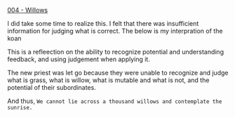 [004 - Willows](http://thecodelesscode.com/case/4)

I did take some time to realize this. I felt that there was insufficient information for judging what is correct. The below is my interpration of the koan

This is a refleection on the ability to recognize potential and understanding feedback, and using judgement when applying it.

The new priest was let go because they were unable to recognize and judge what is grass, what is willow, what is mutable and what is not,
and the potential of their subordinates.

And thus, `We cannot lie across a thousand willows and contemplate the sunrise.`
